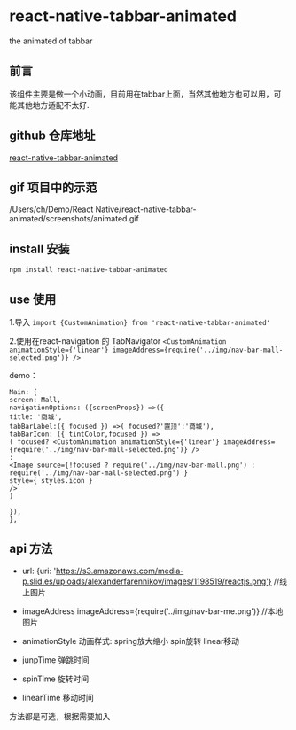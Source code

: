# react-native-tabbar-animated
the animated of tabbar  

## 前言
 该组件主要是做一个小动画，目前用在tabbar上面，当然其他地方也可以用，可能其他地方适配不太好.
 
## github 仓库地址
 [react-native-tabbar-animated](https://github.com/Geek-ch/react-native-tabbar-animated)

## gif 项目中的示范
/Users/ch/Demo/React Native/react-native-tabbar-animated/screenshots/animated.gif

## install 安装
 `npm install react-native-tabbar-animated`

## use 使用

1.导入
 `import {CustomAnimation} from 'react-native-tabbar-animated' `
 
 2.使用在react-navigation 的 TabNavigator
  `<CustomAnimation animationStyle={'linear'} imageAddress={require('../img/nav-bar-mall-selected.png')} /> `
  
  demo：
```
Main: {
screen: Mall,
navigationOptions: ({screenProps}) =>({
title: '商城',
tabBarLabel:({ focused }) =>( focused?'置顶':'商城'),
tabBarIcon: ({ tintColor,focused }) =>
( focused? <CustomAnimation animationStyle={'linear'} imageAddress={require('../img/nav-bar-mall-selected.png')} />
:
<Image source={!focused ? require('../img/nav-bar-mall.png') : require('../img/nav-bar-mall-selected.png') }
style={ styles.icon }
/>
)

}),
},

```

## api 方法
* url:
{uri: 'https://s3.amazonaws.com/media-p.slid.es/uploads/alexanderfarennikov/images/1198519/reactjs.png'} //线上图片

* imageAddress
imageAddress={require('../img/nav-bar-me.png')} //本地图片

* animationStyle 动画样式:
    spring放大缩小
    spin旋转
    linear移动
    
* junpTime 弹跳时间
* spinTime 旋转时间
* linearTime 移动时间

方法都是可选，根据需要加入

